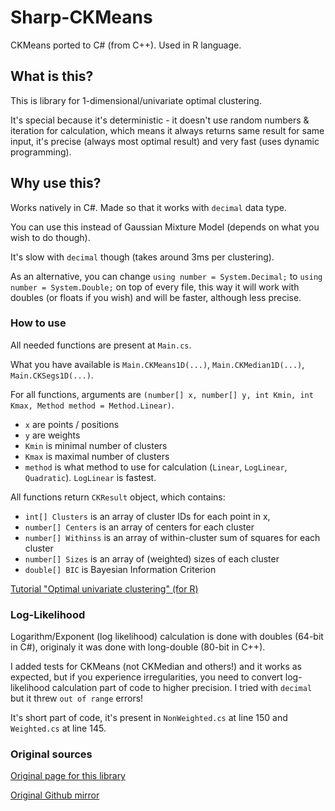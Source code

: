 # Sharp-CKMeans
CKMeans ported to C# (from C++). Used in R language.

## What is this?

This is library for 1-dimensional/univariate optimal clustering.

It's special because it's deterministic - it doesn't use random numbers & iteration for calculation, which means it always returns same result for same input, it's precise (always most optimal result) and very fast (uses dynamic programming).

## Why use this?

Works natively in C#. Made so that it works with `decimal` data type.

You can use this instead of Gaussian Mixture Model (depends on what you wish to do though).

It's slow with `decimal` though (takes around 3ms per clustering).

As an alternative, you can change `using number = System.Decimal;` to `using number = System.Double;` on top of every file, 
this way it will work with doubles (or floats if you wish) and will be faster, although less precise.


### How to use

All needed functions are present at `Main.cs`.

What you have available is `Main.CKMeans1D(...)`, `Main.CKMedian1D(...)`, `Main.CKSegs1D(...)`.

For all functions, arguments are `(number[] x, number[] y, int Kmin, int Kmax, Method method = Method.Linear)`.

* `x` are points / positions
* `y` are weights
* `Kmin` is minimal number of clusters
* `Kmax` is maximal number of clusters
* `method` is what method to use for calculation (`Linear`, `LogLinear`, `Quadratic`). `LogLinear` is fastest.

All functions return `CKResult` object, which contains:

* `int[] Clusters` is an array of cluster IDs for each point in x,
* `number[] Centers` is an array of centers for each cluster
* `number[] Withinss` is an array of within-cluster sum of squares for each cluster
* `number[] Sizes` is an array of (weighted) sizes of each cluster
* `double[] BIC` is Bayesian Information Criterion

[Tutorial "Optimal univariate clustering" (for R)](https://cran.r-project.org/web/packages/Ckmeans.1d.dp/vignettes/Ckmeans.1d.dp.html)

### Log-Likelihood

Logarithm/Exponent (log likelihood) calculation is done with doubles (64-bit in C#), originaly it was done with long-double (80-bit in C++).

I added tests for CKMeans (not CKMedian and others!) and it works as expected, but if you experience irregularities, you need to convert log-likelihood calculation part of code to higher precision. I tried with `decimal` but it threw `out of range` errors! 

It's short part of code, it's present in `NonWeighted.cs` at line 150 and `Weighted.cs` at line 145.

### Original sources

[Original page for this library](https://cran.r-project.org/web/packages/Ckmeans.1d.dp/index.html)

[Original Github mirror](https://github.com/cran/Ckmeans.1d.dp)